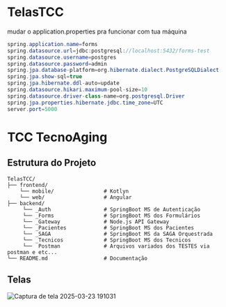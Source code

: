 
# TelasTCC

mudar o application.properties pra funcionar com tua máquina
```Java
spring.application.name=forms
spring.datasource.url=jdbc:postgresql://localhost:5432/forms-test
spring.datasource.username=postgres
spring.datasource.password=admin
spring.jpa.database-platform=org.hibernate.dialect.PostgreSQLDialect
spring.jpa.show-sql=true
spring.jpa.hibernate.ddl-auto=update
spring.datasource.hikari.maximum-pool-size=10
spring.datasource.driver-class-name=org.postgresql.Driver
spring.jpa.properties.hibernate.jdbc.time_zone=UTC
server.port=5000
```
# TCC TecnoAging

## Estrutura do Projeto

```plaintext
TelasTCC/
├── frontend/                
    └── mobile/                # Kotlyn        
    └── web/                   # Angular
├── backend/                   
     └── _Auth                 # SpringBoot MS de Autenticação
     └── _Forms                # SpringBoot MS dos Formulários
     └── _Gateway              # Node.js API Gateway
     └── _Pacientes            # SpringBoot MS dos Pacientes
     └── _SAGA                 # SpringBoot MS da SAGA Orquestrada
     └── _Tecnicos             # SpringBoot MS dos Tecnicos
     └──  Postman              # Arquivos variados dos TESTES via postman e etc...
└── README.md                  # Documentação
```

## Telas

![Captura de tela 2025-03-23 191031](https://github.com/user-attachments/assets/21929d92-21eb-41ed-b13d-29fdecfa3d00)

